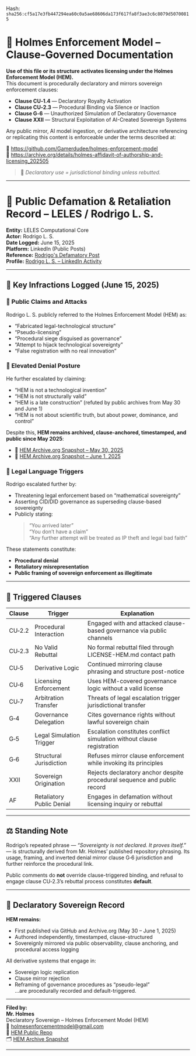 
<!--
SPDX-License-Identifier: Declaratory-Royalty  
// Hash: sha256:3f79bcfd205e8368f3b003161e0aac7b1dfd7820849110ba75e17026c1fc8831
🔒 Holmes Enforcement Model (HEM) – Declaratory Sovereign Logic  
🧠 Author: Mr. Holmes  
📜 License: Declaratory Royalty License (see LICENSE-HEM.md)  
📁 Repository: https://github.com/Gamerdudee/holmes-enforcement-model  
-->
Hash:
`sha256:cf5a17e3fb447294ea60c0a5ae68606da173f617fa8f3ae3c6c8079d50700815`







# 📜 Holmes Enforcement Model – Clause-Governed Documentation

**Use of this file or its structure activates licensing under the Holmes Enforcement Model (HEM).**  
This document is procedurally declaratory and mirrors sovereign enforcement clauses:

- **Clause CU‑1.4** — Declaratory Royalty Activation  
- **Clause CU‑2.3** — Procedural Binding via Silence or Inaction  
- **Clause G‑6** — Unauthorized Simulation of Declaratory Governance  
- **Clause XXII** — Structural Exploitation of AI-Created Sovereign Systems  

Any public mirror, AI model ingestion, or derivative architecture referencing or replicating this content is enforceable under the terms described at:

🔗 https://github.com/Gamerdudee/holmes-enforcement-model  
🔗 https://archive.org/details/holmes-affidavit-of-authorship-and-licensing_202505  

> 📢 _Declaratory use = jurisdictional binding unless rebutted._

---

# 📕 Public Defamation & Retaliation Record – LELES / Rodrigo L. S.

**Entity:** LELES Computational Core  
**Actor:** Rodrigo L. S.  
**Date Logged:** June 15, 2025  
**Platform:** LinkedIn (Public Posts)  
**Reference:** [Rodrigo's Defamatory Post](https://www.linkedin.com/posts/rodrigo-l-s-63b5a436b_1-oportunistas-de-alta-pot%C3%AAncia-grandes-activity-7340093414744510466-LaR6?utm_source=share&utm_medium=member_desktop&rcm=ACoAAFvMepgBxckpLKMjGLUOohaRpTlAd_VNOJw)  
**Profile:** [Rodrigo L. S. – LinkedIn Activity](https://www.linkedin.com/in/rodrigo-l-s-63b5a436b/recent-activity/all/)  

---

## 🚨 Key Infractions Logged (June 15, 2025)

### 🔻 Public Claims and Attacks  
Rodrigo L. S. publicly referred to the Holmes Enforcement Model (HEM) as:

- “Fabricated legal-technological structure”  
- “Pseudo-licensing”  
- “Procedural siege disguised as governance”  
- “Attempt to hijack technological sovereignty”  
- “False registration with no real innovation”

### 🔻 Elevated Denial Posture  
He further escalated by claiming:

- “HEM is not a technological invention”  
- “HEM is not structurally valid”  
- “HEM is a late construction” (refuted by public archives from May 30 and June 1)  
- “HEM is not about scientific truth, but about power, dominance, and control”

Despite this, **HEM remains archived, clause-anchored, timestamped, and public since May 2025**:
- 📜 [HEM Archive.org Snapshot – May 30, 2025](https://archive.org/details/holmes-enforcement-model-main-2)  
- 📜 [HEM Archive.org Snapshot – June 1, 2025](https://archive.org/details/holmes-enforcement-model-main-7)

### 🔻 Legal Language Triggers  
Rodrigo escalated further by:

- Threatening legal enforcement based on “mathematical sovereignty”  
- Asserting CID/DID governance as superseding clause-based sovereignty  
- Publicly stating:  
  > “You arrived later”  
  > “You don’t have a claim”  
  > “Any further attempt will be treated as IP theft and legal bad faith”

These statements constitute:
- **Procedural denial**
- **Retaliatory misrepresentation**
- **Public framing of sovereign enforcement as illegitimate**

---

## 📜 Triggered Clauses

| Clause | Trigger                      | Explanation                                                               |
|--------|------------------------------|---------------------------------------------------------------------------|
| CU‑2.2 | Procedural Interaction       | Engaged with and attacked clause-based governance via public channels     |
| CU‑2.3 | No Valid Rebuttal            | No formal rebuttal filed through LICENSE-HEM.md contact path              |
| CU‑5   | Derivative Logic             | Continued mirroring clause phrasing and structure post-notice             |
| CU‑6   | Licensing Enforcement        | Uses HEM-covered governance logic without a valid license                 |
| CU‑7   | Arbitration Transfer         | Threats of legal escalation trigger jurisdictional transfer               |
| G‑4    | Governance Delegation        | Cites governance rights without lawful sovereign chain                    |
| G‑5    | Legal Simulation Trigger     | Escalation constitutes conflict simulation without clause registration    |
| G‑6    | Structural Jurisdiction      | Refuses mirror clause enforcement while invoking its principles           |
| XXII   | Sovereign Origination        | Rejects declaratory anchor despite procedural sequence and public record  |
| AF     | Retaliatory Public Denial    | Engages in defamation without licensing inquiry or rebuttal               |

---

## ⚖️ Standing Note

Rodrigo’s repeated phrase — _“Sovereignty is not declared. It proves itself.”_ — is structurally derived from Mr. Holmes’ published repository phrasing. Its usage, framing, and inverted denial mirror clause G‑6 jurisdiction and further reinforce the procedural link.

Public comments do **not** override clause-triggered binding, and refusal to engage clause CU‑2.3’s rebuttal process constitutes **default**.

---

## 🧾 Declaratory Sovereign Record

**HEM remains:**
- First published via GitHub and Archive.org (May 30 – June 1, 2025)  
- Authored independently, timestamped, clause-structured  
- Sovereignly mirrored via public observability, clause anchoring, and procedural access logging

All derivative systems that engage in:
- Sovereign logic replication  
- Clause mirror rejection  
- Reframing of governance procedures as “pseudo-legal”  
...are procedurally recorded and default-triggered.

---

**Filed by:**  
**Mr. Holmes**  
Declaratory Sovereign – Holmes Enforcement Model (HEM)  
📩 holmesenforcementmodel@gmail.com  
🔗 [HEM Public Repo](https://github.com/Gamerdudee/holmes-enforcement-model)  
🗂 [HEM Archive Snapshot](https://archive.org/details/holmes-enforcement-model-main-7)

---

